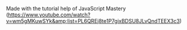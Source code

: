 Made with the tutorial help of JavaScript Mastery (https://www.youtube.com/watch?v=wm5gMKuwSYk&amp;list=PL6QREj8te1P7gixBDSU8JLvQndTEEX3c3)